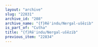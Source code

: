 ```yaml
---
layout: "archive"
slug: "22831"
archive_id: "208"
archive_name: "{f}Rē'indu/Nergal-ušēzib"
is_part_of: "Cutha"
title: "{f}Rē'indu/Nergal-ušēzib"
previous_item: "22834"
---
```


